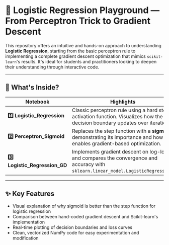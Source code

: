 # 📘 Logistic Regression Playground — From Perceptron Trick to Gradient Descent

This repository offers an intuitive and hands-on approach to understanding **Logistic Regression**, starting from the basic perceptron rule to implementing a complete gradient descent optimization that mimics `scikit-learn`'s results. It's ideal for students and practitioners looking to deepen their understanding through interactive code.

---

## 🚀 What's Inside?

| Notebook | Highlights |
|----------|------------|
| **1️⃣ Logistic_Regression** | Classic perceptron rule using a hard step activation function. Visualizes how the decision boundary updates over iterations. |
| **2️⃣ Perceptron_Sigmoid** | Replaces the step function with a **sigmoid**, demonstrating its importance and how it enables gradient-based optimization. |
| **3️⃣ Logistic_Regression_GD** | Implements gradient descent on log-loss and compares the convergence and accuracy with `sklearn.linear_model.LogisticRegression`. |

---

## ✨ Key Features

- Visual explanation of why sigmoid is better than the step function for logistic regression  
- Comparison between hand-coded gradient descent and Scikit-learn's implementation  
- Real-time plotting of decision boundaries and loss curves  
- Clean, vectorized NumPy code for easy experimentation and modification 
